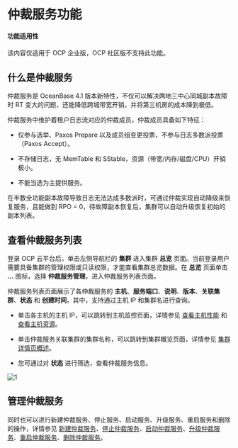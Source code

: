 # 仲裁服务功能

<main id="notice" type='notice'>
<h4>功能适用性</h4>
<p>该内容仅适用于 OCP 企业版，OCP 社区版不支持此功能。</p>
</main>

## 什么是仲裁服务

仲裁服务是 OceanBase 4.1 版本新特性，不仅可以解决两地三中心同城副本故障时 RT 变大的问题，还能降低跨城带宽开销，并将第三机房的成本降到极低。

仲裁服务中维护着租户日志流对应的仲裁成员，仲裁成员具备如下特征：

* 仅参与选举、Paxos Prepare 以及成员组变更投票，不参与日志多数派投票（Paxos Accept）。

* 不存储日志，无 MemTable 和 SStable，资源（带宽/内存/磁盘/CPU）开销极小。

* 不能当选为主提供服务。

在半数全功能副本故障导致日志无法达成多数派时，可通过仲裁实现自动降级来恢复服务，且能做到 RPO = 0，待故障副本恢复后，集群可以自动升级恢复初始的副本列表。

## 查看仲裁服务列表

登录 OCP 云平台后，单击左侧导航栏的 **集群** 进入集群 **总览** 页面。当前登录用户需要具备集群的管理权限或只读权限，才能查看集群总览数据。在 **总览** 页面单击 **...** 图标，选择 **仲裁服务管理**，进入仲裁服务列表页面。

仲裁服务列表页面展示了各仲裁服务的 **主机**、**服务端口**、**说明**、**版本**、**关联集群**、**状态** 和 **创建时间**。其中，支持通过主机 IP 和集群名进行查询。

* 单击各主机的主机 IP，可以跳转到主机监控页面，详情参见 [查看主机性能](../../900.monitoring-and-alerts-functions/100.performance-monitoring-overview/300.view-host-performance.md) 和 [查看主机资源](../../900.monitoring-and-alerts-functions/100.performance-monitoring-overview/700.view-host-resources.md)。

* 单击仲裁服务关联集群的集群名称，可以跳转到集群概览页面，详情参见 [集群详情页概述](../300.manage-a-cluster/200.overview-of-the-cluster-details-page.md)。

* 您可通过对 **状态** 进行筛选，查看仲裁服务信息。

![1](https://obbusiness-private.oss-cn-shanghai.aliyuncs.com/doc/img/ocp/410/%E4%BB%B2%E8%A3%81%E6%9C%8D%E5%8A%A1%E7%AE%A1%E7%90%86.png)

## 管理仲裁服务

同时也可以进行新建仲裁服务、停止服务、启动服务、升级服务、重启服务和删除的操作，详情参见 [新建仲裁服务](../400.manage-arbitration-services/200.creat-arbitration-services.md)、[停止仲裁服务](../400.manage-arbitration-services/300.stop-arbitration-services.md)、[启动仲裁服务](../400.manage-arbitration-services/400.start-arbitration-services.md)、[升级仲裁服务](../400.manage-arbitration-services/500.upgrade-arbitration-services.md)、[重启仲裁服务](../400.manage-arbitration-services/600.restart-arbitration-services.md)、[删除仲裁服务](../400.manage-arbitration-services/700.delete-arbitration-services.md)。
